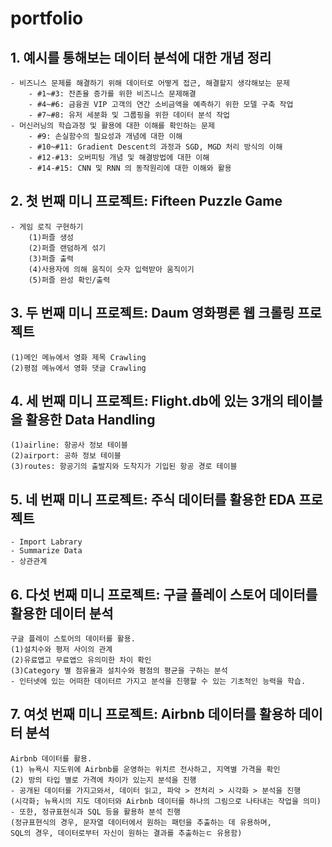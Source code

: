 # portfolio
## 1. 예시를 통해보는 데이터 분석에 대한 개념 정리
    - 비즈니스 문제를 해결하기 위해 데이터로 어떻게 접근, 해결할지 생각해보는 문제
        - #1~#3: 잔존율 증가를 위한 비즈니스 문제해결 
        - #4~#6: 금융권 VIP 고객의 연간 소비금액을 예측하기 위한 모델 구축 작업
        - #7~#8: 유저 세분화 및 그룹핑을 위한 데이터 분석 작업
    - 머신러닝의 학습과정 및 활용에 대한 이해를 확인하는 문제
        - #9: 손실함수의 필요성과 개념에 대한 이해
        - #10~#11: Gradient Descent의 과정과 SGD, MGD 처리 방식의 이해
        - #12-#13: 오버피팅 개념 및 해결방법에 대한 이해
        - #14-#15: CNN 및 RNN 의 동작원리에 대한 이해와 활용


## 2. 첫 번째 미니 프로젝트: Fifteen Puzzle Game
    - 게임 로직 구현하기
        (1)퍼즐 생성 
        (2)퍼즐 랜덤하게 섞기
        (3)퍼즐 출력
        (4)사용자에 의해 움직이 숫자 입력받아 움직이기
        (5)퍼즐 완성 확인/출력


## 3. 두 번째 미니 프로젝트: Daum 영화평론 웹 크롤링 프로젝트
    (1)메인 메뉴에서 영화 제목 Crawling
    (2)평점 메뉴에서 영화 댓글 Crawling


## 4. 세 번째 미니 프로젝트: Flight.db에 있는 3개의 테이블을 활용한 Data Handling
    (1)airline: 항공사 정보 테이블 
    (2)airport: 공하 정보 테이블
    (3)routes: 항공기의 출발지와 도착지가 기입된 항공 경로 테이블


## 5. 네 번째 미니 프로젝트: 주식 데이터를 활용한 EDA 프로젝트
    - Import Labrary
    - Summarize Data
    - 상관관계


## 6. 다섯 번째 미니 프로젝트: 구글 플레이 스토어 데이터를 활용한 데이터 분석
    구글 플레이 스토어의 데이터를 활용.
    (1)설치수와 평저 사이의 관계
    (2)유료앱고 무료앱으 유의미한 차이 확인
    (3)Category 별 점유율과 설치수와 평점의 평균을 구하는 분석
    - 인터넷에 있는 어떠한 데이터르 가지고 분석을 진행할 수 있는 기초적인 능력을 학습.


## 7. 여섯 번째 미니 프로젝트: Airbnb 데이터를 활용하 데이터 분석
    Airbnb 데이터를 활용.
    (1) 뉴욕시 지도위에 Airbnb를 운영하는 위치르 전사하고, 지역별 가격을 확인
    (2) 방의 타입 별로 가격에 차이가 있는지 분석을 진행
    - 공개된 데이터를 가지고와서, 데이터 읽고, 파악 > 전처리 > 시각화 > 분석을 진행
    (시각화; 뉴욕시의 지도 데이터와 Airbnb 데이터를 하나의 그림으로 나타내는 작업을 의미)
    - 또한, 정규표현식과 SQL 등을 활용하 분석 진행
    (정규표현식의 경우, 문자열 데이터에서 원하는 패턴을 추출하는 데 유용하며,
    SQL의 경우, 데이터로부터 자신이 원하는 결과를 추출하는ㄷ 유용함)



